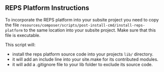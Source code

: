 ## REPS Platform Instructions

To incorporate the REPS platform into your subsite project you need to
copy the file `resources/composer/scripts/post-install-cmd/install-reps-platform`
to the same location into your subsite project. Make sure that this
file is executable.

This script will:
- install the reps platform source code into your projects `lib/` directory.
- it will add an include line into your site.make for its contributed modules.
- it will add a .gitignore file to your lib folder to exclude its source code.

